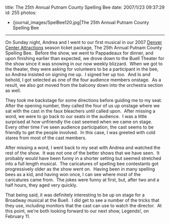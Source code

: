 title: The 25th Annual Putnam County Spelling Bee
date: 2007/1/23 09:37:29
id: 255
photos:
- /journal_images/SpelBee120.jpg|The 25th Annual Putnam County Spelling Bee
---
On Sunday night, Andrea and I went to our first musical in our 2007 [Denver Center Attractions](http://www.denvercenter.org) season ticket package, The 25th Annual Putnam County Spelling Bee.  Before the show, we went to Pappadeaux for dinner, and upon finishing earlier than expected, we drove down to the Buell Theater for the show since it was snowing in our now weekly blizzard.  When we got to the theater, they were asking for volunteers to be a participant in the bee, so Andrea insisted on signing me up.  I signed her up too.  And lo and behold, I got selected as one of the four audience members onstage.  As a result, we also got moved from the balcony down into the orchestra section as well. 

They took me backstage for some directions before guiding me to my seat.  After the opening number, they called the four of us up onstage where we sat with the cast in the faux bleachers until called upon.  After missing a word, we were to go back to our seats in the audience.  I was a little surprised at how unfriendly the cast seemed when we came on stage.  Every other time I've seen audience participation, the cast seems to be friendly to get the people involved.  In this case, I was greeted with cold stares from most of the cast members.

After missing a word, I went back to my seat with Andrea and watched the rest of the show.  It was not one of the better shows that we have seen.  It probably would have been funny in a shorter setting but seemed stretched into a full length musical.  The caricatures of spelling bee contestants got progressively older as the show went on.  Having been in many spelling bees as a kid, and having won once, I can see where most of the caricatures came from.  The jokes were funny at first, but, after two and a half hours, they aged very quickly.

That being said, it was definitely interesting to be up on stage for a Broadway musical at the Buell.  I did get to see a number of the tricks that they use, including monitors that the cast can use to watch the director.  At this point, we're both looking forward to our next show, Legends!, on February 11.